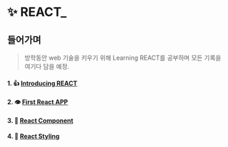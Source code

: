 # ✨ REACT_

## 들어가며
> 방학동안 web 기술을 키우기 위해 Learning REACT를 공부하며 모든 기록을 여기다 담을 예정.


#### 1. 👍 [Introducing REACT](https://github.com/leehosu/react-tutorial/blob/master/IntroducingREACT.md)

#### 2. 👁 [First React APP](https://github.com/leehosu/react-tutorial/blob/master/FirstReactApp.md)

#### 3. 🎡 [React Component](https://github.com/leehosu/react-tutorial/blob/master/ReactComponent.md)

#### 4. 👔 [React Styling](https://github.com/leehosu/react-tutorial/blob/master/ReactStyling.md)